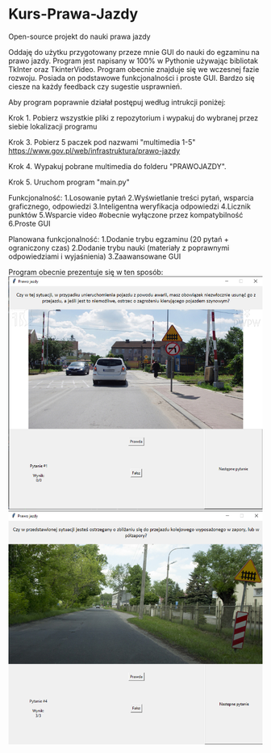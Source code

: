 # Kurs-Prawa-Jazdy
Open-source projekt do nauki prawa jazdy

Oddaję do użytku przygotowany przeze mnie GUI do nauki do egzaminu na prawo jazdy. Program jest napisany w 100% w Pythonie używając bibliotak TkInter oraz TkinterVideo. Program obecnie znajduje się we wczesnej fazie rozwoju. Posiada on podstawowe funkcjonalności i proste GUI. Bardzo się ciesze na każdy feedback czy sugestie usprawnień. 

Aby program poprawnie działał postępuj według intrukcji poniżej:

Krok 1.
Pobierz wszystkie pliki z repozytorium i wypakuj do wybranej przez siebie lokalizacji programu

Krok 3.
Pobierz 5 paczek pod nazwami "multimedia 1-5"
https://www.gov.pl/web/infrastruktura/prawo-jazdy

Krok 4.
Wypakuj pobrane multimedia do folderu "PRAWOJAZDY". 

Krok 5.
Uruchom program "main.py"




Funkcjonalność:
1.Losowanie pytań
2.Wyświetlanie treści pytań, wsparcia graficznego, odpowiedzi
3.Inteligentna weryfikacja odpowiedzi
4.Licznik punktów
5.Wsparcie video #obecnie wyłączone przez kompatybilność
6.Proste GUI

Planowana funkcjonalność:
1.Dodanie trybu egzaminu (20 pytań + ograniczony czas)
2.Dodanie trybu nauki (materiały z poprawnymi odpowiedziami i wyjaśnienia)
3.Zaawansowane GUI



Program obecnie prezentuje się w ten sposób:
![alt text](https://github.com/Gebiqs/Kurs-Prawa-Jazdy/blob/main/Podgl%C4%85d_2.png)
![alt text](https://github.com/Gebiqs/Kurs-Prawa-Jazdy/blob/main/Podgl%C4%85d_1.png)

